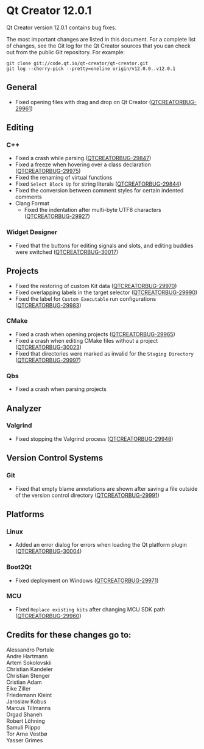 Qt Creator 12.0.1
=================

Qt Creator version 12.0.1 contains bug fixes.

The most important changes are listed in this document. For a complete list of
changes, see the Git log for the Qt Creator sources that you can check out from
the public Git repository. For example:

    git clone git://code.qt.io/qt-creator/qt-creator.git
    git log --cherry-pick --pretty=oneline origin/v12.0.0..v12.0.1

General
-------

* Fixed opening files with drag and drop on Qt Creator
  ([QTCREATORBUG-29961](https://bugreports.qt.io/browse/QTCREATORBUG-29961))

Editing
-------

### C++

* Fixed a crash while parsing
  ([QTCREATORBUG-29847](https://bugreports.qt.io/browse/QTCREATORBUG-29847))
* Fixed a freeze when hovering over a class declaration
  ([QTCREATORBUG-29975](https://bugreports.qt.io/browse/QTCREATORBUG-29975))
* Fixed the renaming of virtual functions
* Fixed `Select Block Up` for string literals
  ([QTCREATORBUG-29844](https://bugreports.qt.io/browse/QTCREATORBUG-29844))
* Fixed the conversion between comment styles for certain indented comments
* Clang Format
    * Fixed the indentation after multi-byte UTF8 characters
      ([QTCREATORBUG-29927](https://bugreports.qt.io/browse/QTCREATORBUG-29927))

### Widget Designer

* Fixed that the buttons for editing signals and slots, and editing buddies
  were switched
  ([QTCREATORBUG-30017](https://bugreports.qt.io/browse/QTCREATORBUG-30017))

Projects
--------

* Fixed the restoring of custom Kit data
  ([QTCREATORBUG-29970](https://bugreports.qt.io/browse/QTCREATORBUG-29970))
* Fixed overlapping labels in the target selector
  ([QTCREATORBUG-29990](https://bugreports.qt.io/browse/QTCREATORBUG-29990))
* Fixed the label for `Custom Executable` run configurations
  ([QTCREATORBUG-29983](https://bugreports.qt.io/browse/QTCREATORBUG-29983))

### CMake

* Fixed a crash when opening projects
  ([QTCREATORBUG-29965](https://bugreports.qt.io/browse/QTCREATORBUG-29965))
* Fixed a crash when editing CMake files without a project
  ([QTCREATORBUG-30023](https://bugreports.qt.io/browse/QTCREATORBUG-30023))
* Fixed that directories were marked as invalid for the `Staging Directory`
  ([QTCREATORBUG-29997](https://bugreports.qt.io/browse/QTCREATORBUG-29997))

### Qbs

* Fixed a crash when parsing projects

Analyzer
--------

### Valgrind

* Fixed stopping the Valgrind process
  ([QTCREATORBUG-29948](https://bugreports.qt.io/browse/QTCREATORBUG-29948))

Version Control Systems
-----------------------

### Git

* Fixed that empty blame annotations are shown after saving a file outside of
  the version control directory
  ([QTCREATORBUG-29991](https://bugreports.qt.io/browse/QTCREATORBUG-29991))

Platforms
---------

### Linux

* Added an error dialog for errors when loading the Qt platform plugin
  ([QTCREATORBUG-30004](https://bugreports.qt.io/browse/QTCREATORBUG-30004))

### Boot2Qt

* Fixed deployment on Windows
  ([QTCREATORBUG-29971](https://bugreports.qt.io/browse/QTCREATORBUG-29971))

### MCU

* Fixed `Replace existing kits` after changing MCU SDK path
  ([QTCREATORBUG-29960](https://bugreports.qt.io/browse/QTCREATORBUG-29960))

Credits for these changes go to:
--------------------------------
Alessandro Portale  
Andre Hartmann  
Artem Sokolovskii  
Christian Kandeler  
Christian Stenger  
Cristian Adam  
Eike Ziller  
Friedemann Kleint  
Jaroslaw Kobus  
Marcus Tillmanns  
Orgad Shaneh  
Robert Löhning  
Samuli Piippo  
Tor Arne Vestbø  
Yasser Grimes  
